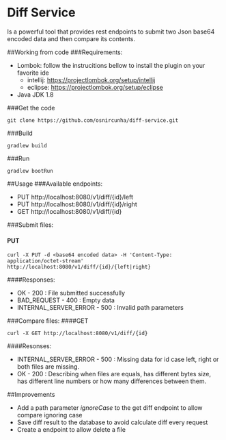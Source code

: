# Diff Service
Is a powerful tool that provides rest endpoints to submit two Json base64 encoded data and then compare its contents.


##Working from code
###Requirements:
* Lombok: follow the instrucitions bellow to install the plugin on your favorite ide
  * intellij: https://projectlombok.org/setup/intellij
  * eclipse: https://projectlombok.org/setup/eclipse
* Java JDK 1.8

###Get the code
```$xslt
git clone https://github.com/osnircunha/diff-service.git
```

###Build
```$xslt
gradlew build
```

###Run
```$xslt
gradlew bootRun 
```



##Usage
###Available endpoints:
* PUT http://localhost:8080/v1/diff/{id}/left
* PUT http://localhost:8080/v1/diff/{id}/right
* GET http://localhost:8080/v1/diff/{id}

###Submit files:
#### PUT
```$xslt
curl -X PUT -d <base64 encoded data> -H 'Content-Type: application/octet-stream' http://localhost:8080/v1/diff/{id}/{left|right}
```
####Responses:

* OK - 200 : File submitted successfully
* BAD_REQUEST - 400 : Empty data
* INTERNAL_SERVER_ERROR - 500 : Invalid path parameters



###Compare files:
####GET
```$xslt
curl -X GET http://localhost:8080/v1/diff/{id}
```
####Resonses:
* INTERNAL_SERVER_ERROR - 500 : Missing data for id case left, right or both files are missing.
* OK - 200 : Describing when files are equals, has different bytes size, has different line numbers or how many differences between them.


##Improvements
* Add a path parameter *ignoreCase* to the get diff endpoint to allow compare ignoring case
* Save diff result to the database to avoid calculate diff every request
* Create a endpoint to allow delete a file